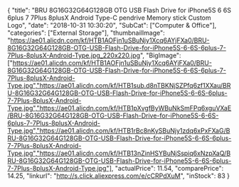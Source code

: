 {
	"title": "BRU 8G16G32G64G128GB OTG USB Flash Drive for iPhone5S 6 6S 6plus 7 7Plus 8plusX Android Type-C pendrive Memory stick Custom Logo",
	"date": "2018-10-31 10:30:20",
	"SubCat": ["Computer & Office"],
	"categories": ["External Storage"],
	"thumbnailImage": "https://ae01.alicdn.com/kf/HTB1AOFjn1uSBuNjy1Xcq6AYjFXa0/BRU-8G16G32G64G128GB-OTG-USB-Flash-Drive-for-iPhone5S-6-6S-6plus-7-7Plus-8plusX-Android-Type.jpg_220x220.jpg",
	"BigImage": ["https://ae01.alicdn.com/kf/HTB1AOFjn1uSBuNjy1Xcq6AYjFXa0/BRU-8G16G32G64G128GB-OTG-USB-Flash-Drive-for-iPhone5S-6-6S-6plus-7-7Plus-8plusX-Android-Type.jpg","https://ae01.alicdn.com/kf/HTB1sub.d8nTBKNjSZPfq6zf1XXau/BRU-8G16G32G64G128GB-OTG-USB-Flash-Drive-for-iPhone5S-6-6S-6plus-7-7Plus-8plusX-Android-Type.jpg","https://ae01.alicdn.com/kf/HTB1pXvgfByWBuNkSmFPq6xguVXaE/BRU-8G16G32G64G128GB-OTG-USB-Flash-Drive-for-iPhone5S-6-6S-6plus-7-7Plus-8plusX-Android-Type.jpg","https://ae01.alicdn.com/kf/HTB1rBc8nKySBuNjy1zdq6xPxFXaG/BRU-8G16G32G64G128GB-OTG-USB-Flash-Drive-for-iPhone5S-6-6S-6plus-7-7Plus-8plusX-Android-Type.jpg","https://ae01.alicdn.com/kf/HTB13nZinHSYBuNjSspiq6xNzpXaQ/BRU-8G16G32G64G128GB-OTG-USB-Flash-Drive-for-iPhone5S-6-6S-6plus-7-7Plus-8plusX-Android-Type.jpg"],
	"actualPrice": 11.54,
	"comparePrice": 14.25,
	"linkurl": "http://s.click.aliexpress.com/e/cCRPdXuM",
	"inStock": 83
}
